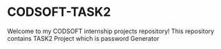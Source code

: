 # CODSOFT-TASK2
Welcome to my CODSOFT internship projects repository! This repository contains  TASK2 Project which is password Generator
